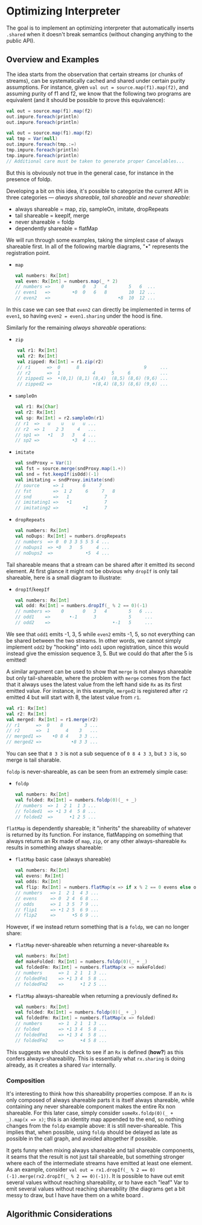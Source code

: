 # Optimizing Interpreter
The goal is to implement an optimizing interpreter that automatically inserts `.shared` 
when it doesn't break semantics (without changing anything to the public 
API). 

## Overview and Examples

The idea starts from the observation that certain streams (or chunks 
of streams), can be systematically cached and shared under certain purity
assumptions. For instance, given `val out = source.map(f1).map(f2)`, 
and assuming purity of f1 and f2, we know that the following two programs 
are equivalent (and it should be possible to prove this equivalence):

```scala
val out = source.map(f1).map(f2)
out.impure.foreach(println)
out.impure.foreach(println)
```


```scala
val out = source.map(f1).map(f2)
val tmp = Var(null)
out.impure.foreach(tmp.:=)
tmp.impure.foreach(println)
tmp.impure.foreach(println)
// Additional care must be taken to generate proper Cancelables...
```


But this is obviously not true in the general case, for instance in the presence of foldp. 

Developing a bit on this idea, it's possible to categorize the current API in three categories
— *always shareable*, *tail shareable* and *never shareable*:

* always shareable = map, zip, sampleOn, imitate, dropRepeats
* tail shareable = keepIf, merge
* never shareable = foldp
* dependently shareable = flatMap

We will run through some examples, taking the simplest case of always shareable first. 
In all of the following marble diagrams, "•" represents the registration point.

* `map`

    ```scala
    val numbers: Rx[Int]
    val even: Rx[Int] = numbers.map(_ * 2)
    // numbers =>    0       0   3   4        5   6  ...
    // even1   =>        •0  0   6   8        10  12 ...  
    // even2   =>                         •8  10  12 ...      
    ```
    
In this case we can see that `even2` can directly be implemented in terms of `even1`,
so having `even2 = even1.sharing` under the hood is fine.


Similarly for the remaining *always shareable* operations:

* `zip`

```scala
    val r1: Rx[Int]
    val r2: Rx[Int]
    val zipped: Rx[Int] = r1.zip(r2)
    // r1      =>  0      8                        9     ...
    // r2      =>  1            4      5     6           ...
    // zipped1 =>  •(0,1) (8,1) (8,4)  (8,5) (8,6) (9,6) ...
    // zipped2 =>               •(8,4) (8,5) (8,6) (9,6) ...
```

* `sampleOn`

     ```scala
     val r1: Rx[Char]
     val r2: Rx[Int]
     val sp: Rx[Int] = r2.sampleOn(r1)
     // r1  =>   u    u   u   u ...
     // r2  => 1    2 3     4   ...
     // sp1 =>   •1   3   3   4 ...
     // sp2 =>            •3  4 ...   
     ```

* `imitate`
    
    ```scala
    val sndProxy = Var(1)
    val fst = source.merge(sndProxy.map(1.+))
    val snd = fst.keepIf(isOdd)(-1)
    val imitating = sndProxy.imitate(snd)
    // source     => 1       6     7
    // fst        =>  1 2     6     7   8
    // snd        =>   1             7
    // imitating1 =>   •1            7
    // imitating2 =>         •1      7  
    ```

* `dropRepeats`

    ```scala
    val numbers: Rx[Int]
    val noDups: Rx[Int] = numbers.dropRepeats
    // numbers  => 0  0 3 3 5 5 5 4 ...
    // noDups1  => •0   3   5     4 ...
    // noDups2  =>            •5  4 ...
    ```


Tail shareable means that a stream can be shared after it emitted its second element. At first glance it might not be obvious why `dropIf` is only tail shareable, here is a small diagram to illustrate:

* `dropIf`/`keepIf`

    ```scala
    val numbers: Rx[Int]
    val odd: Rx[Int] = numbers.dropIf(_ % 2 == 0)(-1)
    // numbers =>    0       0   3   4        5   6 ...
    // odd1    =>       •-1      3            5     ...
    // odd2    =>                       •-1   5     ...    
    ```
    
We see that `odd1` emits -1, 3, 5 while `even2` emits -1, 5, so not everything can be 
shared between the two streams. In other words, we cannot simply implement `odd2` by 
"hooking" into `odd1` upon registration, since this would instead give the emission 
sequence 3, 5. But we could do that after the 5 is emitted! 

A similar argument can be used to show that `merge` is not always shareable but only 
tail-shareable, where the problem with `merge` comes from the fact that it 
always uses the latest value from the left hand side `Rx` as its first emitted value. 
For instance, in this example, `merged2` is registered after `r2` emitted 4 but 
will start with 8, the latest value from `r1`.

```scala
val r1: Rx[Int]
val r2: Rx[Int]
val merged: Rx[Int] = r1.merge(r2)
// r1      =>  0    8        3 ...
// r2      =>  1      4    3   ...
// merged1 =>    •0 8 4    3 3 ...
// merged2 =>           •8 3 3 ...
```

You can see that `8 3 3` is not a sub sequence of `0 8 4 3 3`, but `3 3` 
is, so merge is tail sharable.


`foldp` is never-shareable, as can be seen from an extremely simple case:

* `foldp`

    ```scala
    val numbers: Rx[Int]
    val folded: Rx[Int] = numbers.foldp(0)(_ + _)
    // numbers  => 1  2 1  1 3 ...
    // folded1  => •1 3 4  5 8 ...
    // folded2  =>      •1 2 5 ...
    ```


`flatMap` is dependently shareable; it "inherits" the shareability of whatever 
is returned by its function. For instance, flatMapping on something that always 
returns an Rx made of `map`, `zip`, or any other always-shareable `Rx` results in 
something always shareable:

* `flatMap` basic case (always shareable)

    ```scala
    val numbers: Rx[Int]
    val evens: Rx[Int]
    val odds: Rx[Int]
    val flip: Rx[Int] = numbers.flatMap(x => if x % 2 == 0 evens else odds)
    // numbers   => 1  2 1  4 3 ...
    // evens     => 0  2 4  6 8 ...
    // odds      => 1  3 5  7 9 ...
    // flip1     => •1 2 5  6 9 ...
    // flip2     =>      •5 6 9 ...
    ```

However, if we instead return something that is a `foldp`, we can no longer share:

* `flatMap` never-shareable when returning a never-shareable `Rx`

    ```scala
    val numbers: Rx[Int]
    def makeFolded: Rx[Int] = numbers.foldp(0)(_ + _)
    val foldedFm: Rx[Int] = numbers.flatMap(x => makeFolded)
    // numbers      => 1  2 1  1 3 ...
    // foldedFm1    => •1 3 4  5 8 ...
    // foldedFm2    =>      •1 2 5 ...  
    ```


* `flatMap` always-shareable when returning a previously defined `Rx`

    ```scala
    val numbers: Rx[Int]
    val folded: Rx[Int] = numbers.foldp(0)(_ + _)
    val foldedFm: Rx[Int] = numbers.flatMap(x => folded)
    // numbers      => 1  2 1  1 3 ...
    // folded       => •1 3 4  5 8 ...
    // foldedFm1    => •1 3 4  5 8 ...
    // foldedFm2    =>      •4 5 8 ...  
    ```

This suggests we should check to see if an `Rx` is defined (**how?**) as this 
confers always-shareability. This is essentially what `rx.sharing` is doing already,
as it creates a shared `Var` internally.
    
### Composition

It's interesting to think how this shareability properties compose. 
If an `Rx` is only composed of always shareable parts it 
is itself always shareable, while containing any never shareable component makes 
the entire Rx non shareable. For this later case, simply consider
`someRx.foldp(0)(_ + _).map(x => x)`; this is an identity map appended to the end,
so nothing changes from the `foldp` example above: it is still never-shareable.
This implies that, when possible, using `foldp` should be delayed as late as possible
in the call graph, and avoided altogether if possible. 
 
 
It gets funny when mixing always shareable and 
tail shareable components, it seams that the result is not just tail shareable, 
but something stronger where each of the intermediate streams have emitted at
least one element. As an example, consider 
`val out = rx1.dropIf(_ % 2 == 0)(-1).merge(rx2.dropIf(_ % 2 == 0)(-1))`. 
It is possible to have out emit several values without reaching shareability, 
or to have each "leaf" Var to emit several values without reaching shareability 
(the diagrams get a bit messy to draw, but I have have them on a white board .


## Algorithmic Considerations

